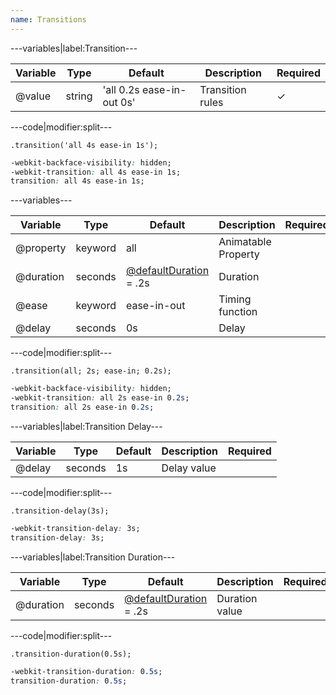 ```yaml
---
name: Transitions
---
```


---variables|label:Transition---

| Variable | Type | Default | Description | Required |
| -- | -- | -- | -- | -- |
| @value | string | 'all 0.2s ease-in-out 0s' | Transition rules | ✓ |

---code|modifier:split---

```less
.transition('all 4s ease-in 1s');
```

```css
-webkit-backface-visibility: hidden;
-webkit-transition: all 4s ease-in 1s;
transition: all 4s ease-in 1s;
```

---variables---

| Variable | Type | Default | Description | Required |
| -- | -- | -- | -- | -- |
| @property | keyword | all | Animatable Property ||
| @duration | seconds | [@defaultDuration](/style/variables#miscellaneous) = .2s | Duration ||
| @ease | keyword | ease-in-out | Timing function ||
| @delay | seconds | 0s | Delay ||

---code|modifier:split---

```less
.transition(all; 2s; ease-in; 0.2s);
```

```css
-webkit-backface-visibility: hidden;
-webkit-transition: all 2s ease-in 0.2s;
transition: all 2s ease-in 0.2s;
```

---variables|label:Transition Delay---

| Variable | Type | Default | Description | Required |
| -- | -- | -- | -- | -- |
| @delay | seconds | 1s | Delay value ||

---code|modifier:split---

```less
.transition-delay(3s);
```

```css
-webkit-transition-delay: 3s;
transition-delay: 3s;
```

---variables|label:Transition Duration---

| Variable | Type | Default | Description | Required |
| -- | -- | -- | -- | -- |
| @duration | seconds | [@defaultDuration](/style/variables#miscellaneous) = .2s | Duration value ||

---code|modifier:split---

```less
.transition-duration(0.5s);
```

```css
-webkit-transition-duration: 0.5s;
transition-duration: 0.5s;
```